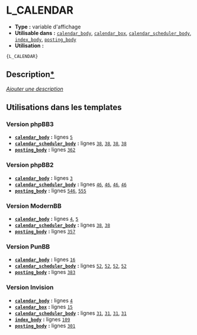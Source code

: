 # L_CALENDAR
* __Type__ __:__ variable d'affichage
* __Utilisable dans__ __:__ [`calendar_body`](../tpl/calendar_body.md#readme), [`calendar_box`](../tpl/calendar_box.md#readme), [`calendar_scheduler_body`](../tpl/calendar_scheduler_body.md#readme), [`index_body`](../tpl/index_body.md#readme), [`posting_body`](../tpl/posting_body.md#readme)
* __Utilisation__ __:__

```smarty
{L_CALENDAR}
```

## Description[*](https://fa-tvars.appspot.com/var/L_CALENDAR)
[*Ajouter une description*](https://fa-tvars.appspot.com/var/L_CALENDAR)

## Utilisations dans les templates

### Version phpBB3
* __[`calendar_body`](../tpl/calendar_body.md#readme)__ __:__ lignes [`5`](../src/prosilver/calendar_body.tpl#L5)
* __[`calendar_scheduler_body`](../tpl/calendar_scheduler_body.md#readme)__ __:__ lignes [`38`](../src/prosilver/calendar_scheduler_body.tpl#L38), [`38`](../src/prosilver/calendar_scheduler_body.tpl#L38), [`38`](../src/prosilver/calendar_scheduler_body.tpl#L38), [`38`](../src/prosilver/calendar_scheduler_body.tpl#L38)
* __[`posting_body`](../tpl/posting_body.md#readme)__ __:__ lignes [`362`](../src/prosilver/posting_body.tpl#L362)

### Version phpBB2
* __[`calendar_body`](../tpl/calendar_body.md#readme)__ __:__ lignes [`3`](../src/subsilver/calendar_body.tpl#L3)
* __[`calendar_scheduler_body`](../tpl/calendar_scheduler_body.md#readme)__ __:__ lignes [`46`](../src/subsilver/calendar_scheduler_body.tpl#L46), [`46`](../src/subsilver/calendar_scheduler_body.tpl#L46), [`46`](../src/subsilver/calendar_scheduler_body.tpl#L46), [`46`](../src/subsilver/calendar_scheduler_body.tpl#L46)
* __[`posting_body`](../tpl/posting_body.md#readme)__ __:__ lignes [`546`](../src/subsilver/posting_body.tpl#L546), [`555`](../src/subsilver/posting_body.tpl#L555)

### Version ModernBB
* __[`calendar_body`](../tpl/calendar_body.md#readme)__ __:__ lignes [`4`](../src/modernbb/calendar_body.tpl#L4), [`5`](../src/modernbb/calendar_body.tpl#L5)
* __[`calendar_scheduler_body`](../tpl/calendar_scheduler_body.md#readme)__ __:__ lignes [`38`](../src/modernbb/calendar_scheduler_body.tpl#L38), [`38`](../src/modernbb/calendar_scheduler_body.tpl#L38)
* __[`posting_body`](../tpl/posting_body.md#readme)__ __:__ lignes [`357`](../src/modernbb/posting_body.tpl#L357)

### Version PunBB
* __[`calendar_body`](../tpl/calendar_body.md#readme)__ __:__ lignes [`16`](../src/punbb/calendar_body.tpl#L16)
* __[`calendar_scheduler_body`](../tpl/calendar_scheduler_body.md#readme)__ __:__ lignes [`52`](../src/punbb/calendar_scheduler_body.tpl#L52), [`52`](../src/punbb/calendar_scheduler_body.tpl#L52), [`52`](../src/punbb/calendar_scheduler_body.tpl#L52), [`52`](../src/punbb/calendar_scheduler_body.tpl#L52)
* __[`posting_body`](../tpl/posting_body.md#readme)__ __:__ lignes [`383`](../src/punbb/posting_body.tpl#L383)

### Version Invision
* __[`calendar_body`](../tpl/calendar_body.md#readme)__ __:__ lignes [`4`](../src/invision/calendar_body.tpl#L4)
* __[`calendar_box`](../tpl/calendar_box.md#readme)__ __:__ lignes [`15`](../src/invision/calendar_box.tpl#L15)
* __[`calendar_scheduler_body`](../tpl/calendar_scheduler_body.md#readme)__ __:__ lignes [`31`](../src/invision/calendar_scheduler_body.tpl#L31), [`31`](../src/invision/calendar_scheduler_body.tpl#L31), [`31`](../src/invision/calendar_scheduler_body.tpl#L31), [`31`](../src/invision/calendar_scheduler_body.tpl#L31)
* __[`index_body`](../tpl/index_body.md#readme)__ __:__ lignes [`109`](../src/invision/index_body.tpl#L109)
* __[`posting_body`](../tpl/posting_body.md#readme)__ __:__ lignes [`301`](../src/invision/posting_body.tpl#L301)

